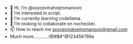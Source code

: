 - 👋 Hi, I’m @ssycevmatvejromanovic
- 👀 I’m interested in script.
- 🌱 I’m currently learning  codellama.
- 💞️ I’m looking to collaborate on  nvchecker.
- 📫 How to reach me ssycevmatvejromanovic@gmail.com
- Much more............!@#$#^@123456789a

